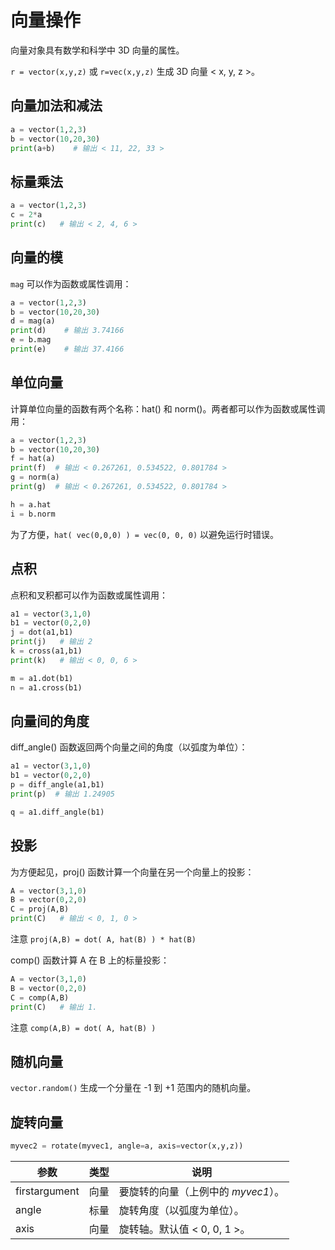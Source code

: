 # 向量操作

向量对象具有数学和科学中 3D 向量的属性。

`r = vector(x,y,z)` 或 `r=vec(x,y,z)` 生成 3D 向量 < x, y, z >。


## 向量加法和减法

```python
a = vector(1,2,3)
b = vector(10,20,30)
print(a+b)    # 输出 < 11, 22, 33 >
```

## 标量乘法

```python
a = vector(1,2,3)
c = 2*a
print(c)   # 输出 < 2, 4, 6 >
```

## 向量的模

`mag` 可以作为函数或属性调用：

```python
a = vector(1,2,3)
b = vector(10,20,30)
d = mag(a)
print(d)    # 输出 3.74166
e = b.mag
print(e)    # 输出 37.4166
```

## 单位向量

计算单位向量的函数有两个名称：hat() 和 norm()。两者都可以作为函数或属性调用：

```python
a = vector(1,2,3)
b = vector(10,20,30)
f = hat(a)
print(f)  # 输出 < 0.267261, 0.534522, 0.801784 >
g = norm(a)
print(g)  # 输出 < 0.267261, 0.534522, 0.801784 >

h = a.hat
i = b.norm
```

为了方便，`hat( vec(0,0,0) ) = vec(0, 0, 0)` 以避免运行时错误。

## 点积

点积和叉积都可以作为函数或属性调用：

```python
a1 = vector(3,1,0)
b1 = vector(0,2,0)
j = dot(a1,b1)
print(j)   # 输出 2
k = cross(a1,b1)
print(k)   # 输出 < 0, 0, 6 >

m = a1.dot(b1)
n = a1.cross(b1)
```

## 向量间的角度

diff_angle() 函数返回两个向量之间的角度（以弧度为单位）：

```python
a1 = vector(3,1,0)
b1 = vector(0,2,0)
p = diff_angle(a1,b1)
print(p)  # 输出 1.24905

q = a1.diff_angle(b1)
```

## 投影

为方便起见，proj() 函数计算一个向量在另一个向量上的投影：

```python
A = vector(3,1,0)
B = vector(0,2,0)
C = proj(A,B)
print(C)   # 输出 < 0, 1, 0 >
```

注意 `proj(A,B) = dot( A, hat(B) ) * hat(B)`

comp() 函数计算 A 在 B 上的标量投影：

```python
A = vector(3,1,0)
B = vector(0,2,0)
C = comp(A,B)
print(C)   # 输出 1.
```

注意 `comp(A,B) = dot( A, hat(B) )`

## 随机向量

`vector.random()` 生成一个分量在 -1 到 +1 范围内的随机向量。

## 旋转向量

```python
myvec2 = rotate(myvec1, angle=a, axis=vector(x,y,z))
```

| 参数            | 类型     | 说明                                    |
|-----------------|----------|-----------------------------------------|
| firstargument   | 向量     | 要旋转的向量（上例中的 *myvec1*）。     |
| angle           | 标量     | 旋转角度（以弧度为单位）。               |
| axis            | 向量     | 旋转轴。默认值 < 0, 0, 1 >。            |

